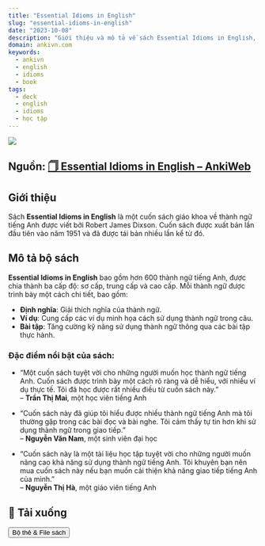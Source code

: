 ```yaml
---
title: "Essential Idioms in English"
slug: "essential-idioms-in-english"
date: "2023-10-08"
description: "Giới thiệu và mô tả về sách Essential Idioms in English, một tài liệu học tập hữu ích cho việc nâng cao khả năng sử dụng thành ngữ tiếng Anh."
domain: ankivn.com
keywords:
  - ankivn
  - english
  - idioms
  - book
tags:
  - deck
  - english
  - idioms
  - học tập
---
```

  
![](../../static/images/zk9p4gd.gif)

<!--truncate-->

## Nguồn: [🗍 Essential Idioms in English – AnkiWeb](https://ankiweb.net/shared/info/995462426)

## Giới thiệu

Sách **Essential Idioms in English** là một cuốn sách giáo khoa về thành ngữ tiếng Anh được viết bởi Robert James Dixson. Cuốn sách được xuất bản lần đầu tiên vào năm 1951 và đã được tái bản nhiều lần kể từ đó.

## Mô tả bộ sách

**Essential Idioms in English** bao gồm hơn 600 thành ngữ tiếng Anh, được chia thành ba cấp độ: sơ cấp, trung cấp và cao cấp. Mỗi thành ngữ được trình bày một cách chi tiết, bao gồm:

- **Định nghĩa**: Giải thích nghĩa của thành ngữ.
- **Ví dụ**: Cung cấp các ví dụ minh họa cách sử dụng thành ngữ trong câu.
- **Bài tập**: Tăng cường kỹ năng sử dụng thành ngữ thông qua các bài tập thực hành.

### **Đặc điểm nổi bật của sách**:

- “Một cuốn sách tuyệt vời cho những người muốn học thành ngữ tiếng Anh. Cuốn sách được trình bày một cách rõ ràng và dễ hiểu, với nhiều ví dụ thực tế. Tôi đã học được rất nhiều điều từ cuốn sách này.”  
  – **Trần Thị Mai**, một học viên tiếng Anh

- “Cuốn sách này đã giúp tôi hiểu được nhiều thành ngữ tiếng Anh mà tôi thường gặp trong các bài đọc và bài nghe. Tôi cảm thấy tự tin hơn khi sử dụng thành ngữ trong giao tiếp.”  
  – **Nguyễn Văn Nam**, một sinh viên đại học

- “Cuốn sách này là một tài liệu học tập tuyệt vời cho những người muốn nâng cao khả năng sử dụng thành ngữ tiếng Anh. Tôi khuyên bạn nên mua cuốn sách này nếu bạn muốn cải thiện khả năng giao tiếp tiếng Anh của mình.”  
  – **Nguyễn Thị Hà**, một giáo viên tiếng Anh


## 🔗 Tải xuống

<div style={{display: 'flex', justifyContent: 'left', gap: '20px'}}>
  <a href="https://drive.google.com/drive/folders/10IevqEV79R1cyF1W9B6d7ED5BOFwPSZQ?usp=sharing">
    <button class="buttonPrimary" type="button">Bộ thẻ & File sách</button>
  </a>
</div>
